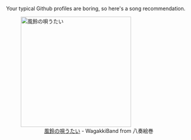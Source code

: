 Your typical Github profiles are boring, so here's a song recommendation.
<figure><img width="300" height="300" src="https://i.scdn.co/image/ab67616d0000b2738961d96e3432d07e1d7967b4" alt="風鈴の唄うたい" /><figcaption align="center"><a href="https://open.spotify.com/track/7iYDNan6VHFd56tDa2PVUX" target="_blank">風鈴の唄うたい</a> - WagakkiBand from 八奏絵巻</figcaption></figure>
